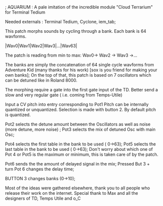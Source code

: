 ;
AQUARIUM : A pale imitation of the incredible module "Cloud Terrarium" for Terminal Tedium

Needed externals : Terminal Tedium, Cyclone, iem_tab;

This patch morphs sounds by cycling through a bank. Each bank is 64 wavforms.

|Wav0|Wav1|Wav2|Wav3|...|Wav63|

The patch is reading from min to max: 
Wav0-> Wav2 -> Wav3 ->...

The banks are simply the concatenation of 64 single cycle wavforms from Adventure Kid (many thanks for his work) [sox is you friend for making your own banks];
On the top of that, this patch is based on 7 oscillators which can be detuned like in Roland 8000.

The morphing require a gate into the first gate input of the TD. Better send a slow and very regular gate ( i.e. coming from Temps-Utile)


Input a CV pitch into entry corresponding to Pot1
Pitch can be internally quantized or unquantized. Selection is made with button 2. By default pitch is quantized.


Pot2 selects the detune amount between the Oscillators as well as noise (more detune, more noise) ;
Pot3 selects the mix of detuned Osc with main Osc;

Pot4 selects the first table in the bank to be used ( 0->63);
Pot5 selects the last table in the bank  to be used ( 0->63);
Don't worry about which one of Pot 4 or Pot5 is the maximum or minimum, this is taken care of by the patch.

Pot6 sends the the amount of delayed signal in the mix;
Pressed But 3 + turn Pot 6 changes the delay time;

BUTTON 3 changes banks (0->10);

Most of the ideas were gathered elsewhere, thank you to all people who release their work on the internet.
Special thank to Max and all the designers of TD, Temps Utile and o_C
